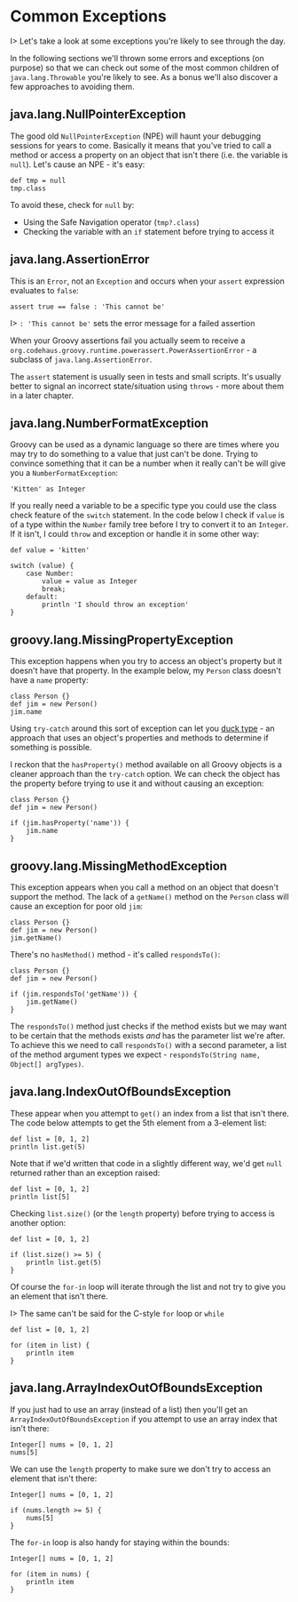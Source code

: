 # Common Exceptions

I> Let's take a look at some exceptions you're likely to see through the day.

In the following sections we'll thrown some errors and exceptions (on purpose) so that we can check out some of the most common children of `java.lang.Throwable` you're likely to see. As a bonus we'll also discover a few approaches to avoiding them.

## java.lang.NullPointerException

The good old `NullPointerException` (NPE) will haunt your debugging sessions for years to come. Basically it means that you've tried to call a method or access a property on an object that isn't there (i.e. the variable is `null`). Let's cause an NPE - it's easy:


	def tmp = null
	tmp.class


To avoid these, check for `null` by:

- Using the Safe Navigation operator (`tmp?.class`)
- Checking the variable with an `if` statement before trying to access it

## java.lang.AssertionError

This is an `Error`, not an `Exception` and occurs when your `assert` expression evaluates to `false`:


	assert true == false : 'This cannot be'


I> `: 'This cannot be'` sets the error message for a failed assertion

When your Groovy assertions fail you actually seem to receive a `org.codehaus.groovy.runtime.powerassert.PowerAssertionError` - a subclass of `java.lang.AssertionError`.

The `assert` statement is usually seen in tests and small scripts. It's usually better to signal an incorrect state/situation using `throws` - more about them in a later chapter.

## java.lang.NumberFormatException

Groovy can be used as a dynamic language so there are times where you may try to do something to a value that just can't be done. Trying to convince something that it can be a number when it really can't be will give you a `NumberFormatException`:


	'Kitten' as Integer


If you really need a variable to be a specific type you could use the class check feature of the `switch` statement. In the code below I check if `value` is of a type within the `Number` family tree before I try to convert it to an `Integer`. If it isn't, I could `throw` and exception or handle it in some other way:


	def value = 'kitten'
	
	switch (value) {
	    case Number:
	        value = value as Integer
	        break;
	    default:
	        println 'I should throw an exception'
	}


## groovy.lang.MissingPropertyException

This exception happens when you try to access an object's property but it doesn't have that property. In the example below, my `Person` class doesn't have a `name` property:


	class Person {}
	def jim = new Person()
	jim.name


Using `try-catch` around this sort of exception can let you [duck type](https://en.wikipedia.org/wiki/Duck_typing) - an approach that uses an object's properties and methods to determine if something is possible. 

I reckon that the `hasProperty()` method available on all Groovy objects is a cleaner approach than the `try-catch` option. We can check the object has the property before trying to use it and without causing an exception:


	class Person {}
	def jim = new Person()
	
	if (jim.hasProperty('name')) {
	    jim.name
	}


## groovy.lang.MissingMethodException

This exception appears when you call a method on an object that doesn't support the method. The lack of a `getName()` method on the `Person` class will cause an exception for poor old `jim`:


	class Person {}
	def jim = new Person()
	jim.getName()


There's no `hasMethod()` method - it's called `respondsTo()`:


	class Person {}
	def jim = new Person()
	
	if (jim.respondsTo('getName')) {
	    jim.getName()
	}


The `respondsTo()` method just checks if the method exists but we may want to be certain that the methods exists _and_ has the parameter list we're after. To achieve this we need to call `respondsTo()` with a second parameter, a list of the method argument types we expect - `respondsTo(String name, Object[] argTypes)`.

## java.lang.IndexOutOfBoundsException

These appear when you attempt to `get()` an index from a list that isn't there. The code below attempts to get the 5th element from a 3-element list:


	def list = [0, 1, 2]
	println list.get(5)


Note that if we'd written that code in a slightly different way, we'd get `null` returned rather than an exception raised:


	def list = [0, 1, 2]
	println list[5]


Checking `list.size()` (or the `length` property) before trying to access is another option:


	def list = [0, 1, 2]
	
	if (list.size() >= 5) {
	    println list.get(5)
	}


Of course the `for-in` loop will iterate through the list and not try to give you an element that isn't there. 

I> The same can't be said for the C-style `for` loop or `while`


	def list = [0, 1, 2]
	
	for (item in list) {
	    println item
	}


## java.lang.ArrayIndexOutOfBoundsException

If you just had to use an array (instead of a list) then you'll get an `ArrayIndexOutOfBoundsException` if you attempt to use an array index that isn't there:


	Integer[] nums = [0, 1, 2]
	nums[5]


We can use the `length` property to make sure we don't try to access an element that isn't there:


	Integer[] nums = [0, 1, 2]
	
	if (nums.length >= 5) {
	    nums[5]
	}


The `for-in` loop is also handy for staying within the bounds:


	Integer[] nums = [0, 1, 2]
	
	for (item in nums) {
	    println item
	}
